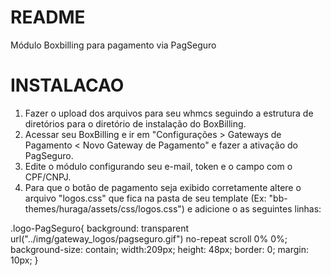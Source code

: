 # README #

Módulo Boxbilling para pagamento via PagSeguro

# INSTALACAO #

1. Fazer o upload dos arquivos para seu whmcs seguindo a estrutura de diretórios para o diretório de instalação do BoxBilling.
2. Acessar seu BoxBilling e ir em "Configurações > Gateways de Pagamento < Novo Gateway de Pagamento" e fazer a ativação do PagSeguro.
3. Edite o módulo configurando seu e-mail, token e o campo com o CPF/CNPJ.
4. Para que o botão de pagamento seja exibido corretamente altere o arquivo "logos.css" que fica na pasta de seu template (Ex: "bb-themes/huraga/assets/css/logos.css") e adicione o as seguintes linhas:

.logo-PagSeguro{
   background: transparent url("../img/gateway_logos/pagseguro.gif") no-repeat scroll 0% 0%;
    background-size: contain;
    width:209px;
    height: 48px;
    border: 0;
    margin: 10px;
}

